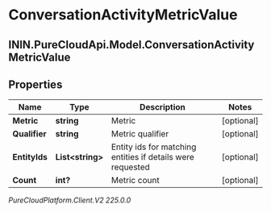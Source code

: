 # ConversationActivityMetricValue

## ININ.PureCloudApi.Model.ConversationActivityMetricValue

## Properties

|Name | Type | Description | Notes|
|------------ | ------------- | ------------- | -------------|
| **Metric** | **string** | Metric | [optional] |
| **Qualifier** | **string** | Metric qualifier | [optional] |
| **EntityIds** | **List&lt;string&gt;** | Entity ids for matching entities if details were requested | [optional] |
| **Count** | **int?** | Metric count | [optional] |



_PureCloudPlatform.Client.V2 225.0.0_
